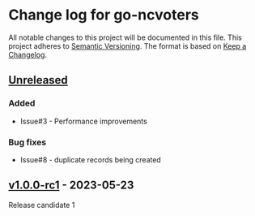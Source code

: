 # Change log for go-ncvoters
All notable changes to this project will be documented in this file.
This project adheres to [Semantic Versioning].
The format is based on [Keep a Changelog].
	
## [Unreleased]

### Added
- Issue#3 - Performance improvements
  
### Bug fixes
- Issue#8 - duplicate records being created


## [v1.0.0-rc1] - 2023-05-23
Release candidate 1

[Semantic Versioning]: http://semver.org
[Keep a Changelog]: http://keepachangelog.com
[Unreleased]: https://github.com/philhanna/go-ncvoters/compare/v1.0.0-rc1..HEAD
[v1.0.0-rc1]: https://github.com/philhanna/go-ncvoters/compare/a0324a5..v1.0.0-rc1
